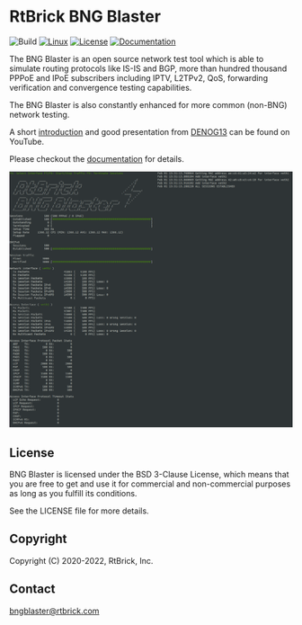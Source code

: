 # RtBrick BNG Blaster

![Build](https://github.com/rtbrick/bngblaster/workflows/Build/badge.svg?branch=main)
[![Linux](https://img.shields.io/badge/OS-linux-lightgrey)](https://rtbrick.github.io/bngblaster/install)
[![License](https://img.shields.io/badge/License-BSD-lightgrey)](https://github.com/rtbrick/bngblaster/blob/main/LICENSE)
[![Documentation](https://img.shields.io/badge/Documentation-lightgrey)](https://rtbrick.github.io/bngblaster)

The BNG Blaster is an open source network test tool which is able to simulate routing protocols
like IS-IS and BGP, more than hundred thousand PPPoE and IPoE subscribers including IPTV, L2TPv2, QoS, 
forwarding verification and convergence testing capabilities. 

The BNG Blaster is also constantly enhanced for more common (non-BNG) network testing. 

A short [introduction](https://youtu.be/EHJ70p0_Sw0 "BNG Blaster") and good presentation
from [DENOG13](https://youtu.be/LVg6rlVEfNU "DENOG13") can be found on YouTube. 

Please checkout the [documentation](https://rtbrick.github.io/bngblaster/) for details.

![BBL Interactive](docs/images/bbl_interactive.png "BNG Blaster (Interactive Mode)")

## License

BNG Blaster is licensed under the BSD 3-Clause License, which means that you are free to get and use it for
commercial and non-commercial purposes as long as you fulfill its conditions.

See the LICENSE file for more details.

## Copyright

Copyright (C) 2020-2022, RtBrick, Inc.

## Contact

bngblaster@rtbrick.com
